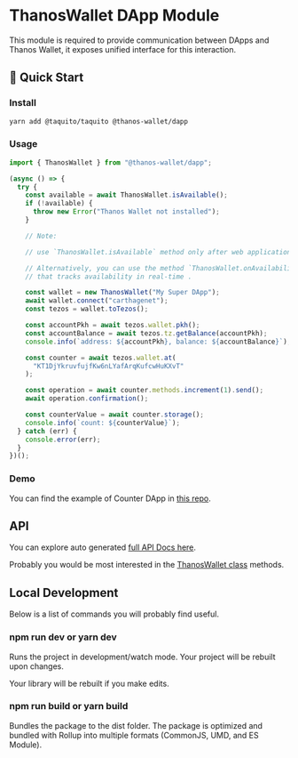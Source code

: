 # ThanosWallet DApp Module

This module is required to provide communication between DApps and Thanos Wallet, it exposes unified interface for this interaction.

## 🚀 Quick Start

### Install

```bash
yarn add @taquito/taquito @thanos-wallet/dapp
```

### Usage

```typescript
import { ThanosWallet } from "@thanos-wallet/dapp";

(async () => {
  try {
    const available = await ThanosWallet.isAvailable();
    if (!available) {
      throw new Error("Thanos Wallet not installed");
    }

    // Note:

    // use `ThanosWallet.isAvailable` method only after web application fully loaded.

    // Alternatively, you can use the method `ThanosWallet.onAvailabilityChange`
    // that tracks availability in real-time .

    const wallet = new ThanosWallet("My Super DApp");
    await wallet.connect("carthagenet");
    const tezos = wallet.toTezos();

    const accountPkh = await tezos.wallet.pkh();
    const accountBalance = await tezos.tz.getBalance(accountPkh);
    console.info(`address: ${accountPkh}, balance: ${accountBalance}`);

    const counter = await tezos.wallet.at(
      "KT1DjYkruvfujfKw6nLYafArqKufcwHuKXvT"
    );

    const operation = await counter.methods.increment(1).send();
    await operation.confirmation();

    const counterValue = await counter.storage();
    console.info(`count: ${counterValue}`);
  } catch (err) {
    console.error(err);
  }
})();
```

### Demo
You can find the example of Counter DApp in [this repo](https://github.com/madfish-solutions/counter-dapp).

## API

You can explore auto generated [full API Docs here](docs/README.md).

Probably you would be most interested in the [ThanosWallet class](docs/classes/thanoswallet.md) methods.

## Local Development

Below is a list of commands you will probably find useful.

### npm run dev or yarn dev

Runs the project in development/watch mode. Your project will be rebuilt upon changes.

Your library will be rebuilt if you make edits.

### npm run build or yarn build

Bundles the package to the dist folder.
The package is optimized and bundled with Rollup into multiple formats (CommonJS, UMD, and ES Module).
